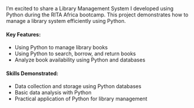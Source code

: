 I’m excited to share a Library Management System I developed using Python during the RITA Africa
bootcamp. This project demonstrates how to manage a
library system efficiently using Python.

#### Key Features:
- Using Python to manage library books
- Using Python to search, borrow, and return books
- Analyze book availability using Python and databases
#### Skills Demonstrated:
- Data collection and storage using Python databases
- Basic data analysis with Python
- Practical application of Python for library management
